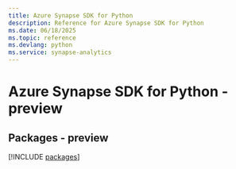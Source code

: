 ```yaml
---
title: Azure Synapse SDK for Python
description: Reference for Azure Synapse SDK for Python
ms.date: 06/18/2025
ms.topic: reference
ms.devlang: python
ms.service: synapse-analytics
---
```

# Azure Synapse SDK for Python - preview
## Packages - preview
[!INCLUDE [packages](synapse-index.md)]